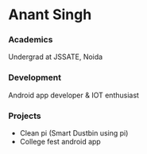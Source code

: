 # Anant Singh

### Academics

Undergrad at JSSATE, Noida

### Development

Android app developer & IOT enthusiast


### Projects

- Clean pi (Smart Dustbin using pi)
- College fest android app